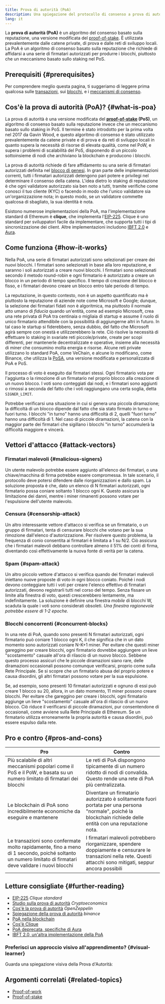 ```yaml
---
title: Prova di autorità (PoA)
description: Una spiegazione del protocollo di consenso a prova di autorità e del suo ruolo nell'ecosistema della blockchain.
lang: it
---
```


La **prova di autorità (PoA)** è un algoritmo del consenso basato sulla reputazione, una versione modificata del [proof-of-stake](/developers/docs/consensus-mechanisms/pos/). È utilizzata prevalentemente dalle catene private, di prova e dalle reti di sviluppo locali. La PoA è un algoritmo di consenso basato sulla reputazione che richiede di affidarsi a una serie di firmatari autorizzati per produrre i blocchi, piuttosto che un meccanismo basato sullo staking nel PoS.

## Prerequisiti {#prerequisites}

Per comprendere meglio questa pagina, ti suggeriamo di leggere prima qualcosa sulle [transazioni](/developers/docs/transactions/), sui [blocchi](/developers/docs/blocks/), e i [meccanismi di consenso](/developers/docs/consensus-mechanisms/).

## Cos'è la prova di autorità (PoA)? {#what-is-poa}

La prova di autorità è una versione modificata del **[proof-of-stake](/developers/docs/consensus-mechanisms/pos/) (PoS)**, un algoritmo di consenso basato sulla reputazione invece che un meccanismo basato sullo staking in PoS. Il termine è stato introdotto per la prima volta nel 2017 da Gavin Wood, e questo algoritmo di consenso è stato utilizzato prevalentemente da catene private e di prova e da reti di sviluppo locali in quanto supera la necessità di risorse di elevata qualità, come nel PoW, e supera i problemi di scalabilità del PoS, disponendo di un piccolo sottoinsieme di nodi che archiviano la blockchain e producono i blocchi.

La prova di autorità richiede di fare affidamento su una serie di firmatari autorizzati definita nel [blocco di genesi](/glossary/#genesis-block). In gran parte delle implementazioni correnti, tutti i firmatari autorizzati detengono pari potere e privilegi nel determinare il consenso della catena. L'idea dietro lo staking di reputazione è che ogni validatore autorizzato sia ben noto a tutti, tramite verifiche come conosci il tuo cliente (KYC) o facendo in modo che l'unico validatore sia un'organizzazione nota; in questo modo, se un validatore commette qualcosa di sbagliato, la sua identità è nota.

Esistono numerose implementazioni della PoA, ma l'implementazione standard di Ethereum è **clique**, che implementa l'[EIP-225](https://eips.ethereum.org/EIPS/eip-225). Clique è uno standard per sviluppatori facile da implementare, che supporta tutti i tipi di sincronizzazione dei client. Altre implementazioni includono [IBFT 2.0](https://besu.hyperledger.org/stable/private-networks/concepts/poa) e [Aura](https://openethereum.github.io/Chain-specification).

## Come funziona {#how-it-works}

Nella PoA, una serie di firmatari autorizzati sono selezionati per creare dei nuovi blocchi. I firmatari sono selezionati in base alla loro reputazione, e saranno i soli autorizzati a creare nuovi blocchi. I firmatari sono selezionati secondo il metodo round-robin e ogni firmatario è autorizzato a creare un blocco in un periodo di tempo specifico. Il tempo di creazione del blocco è fisso, e i firmatari devono creare un blocco entro tale periodo di tempo.

La reputazione, in questo contesto, non è un aspetto quantificato ma è piuttosto la reputazione di aziende note come Microsoft e Google; dunque, la selezione dei firmatari fidati non è algoritmica, ma piuttosto il normale atto umano di _fiducia_ quando un'entità, come ad esempio Microsoft, crea una rete privata di PoA tra centinaia o migliaia di startup e assume il ruolo di unico firmatario attendibile con la possibilità di aggiungerne altri in futuro. In tal caso le startup si fiderebbero, senza dubbio, del fatto che Microsoft agirà sempre con onestà e utilizzerebbero la rete. Ciò risolve la necessità di effettuare lo staking in svariate reti piccole/private, create per scopi differenti, per mantenerle decentralizzate e operative, insieme alla necessità di miner che consumino molta energia e risorse. Alcune reti private utilizzano lo standard PoA, come VeChain, e alcune lo modificano, come Binance, che utilizza la [PoSA](https://academy.binance.com/en/glossary/proof-of-staked-authority-posa), una versione modificata e personalizzata di PoA e PoS.

Il processo di voto è eseguito dai firmatari stessi. Ogni firmatario vota per l'aggiunta o la rimozione di un firmatario nel proprio blocco alla creazione di un nuovo blocco. I voti sono conteggiati dai nodi, e i firmatari sono aggiunti o rimossi a seconda del fatto che i voti raggiungano una certa soglia, detta `SIGNER_LIMIT`.

Potrebbe verificarsi una situazione in cui si genera una piccola diramazione; la difficoltà di un blocco dipende dal fatto che sia stato firmato in turno o fuori turno. I blocchi "in turno" hanno una difficoltà di 2, quelli "fuori turno" hanno una difficoltà di 1. Nel caso di piccole diramazioni, la catena con la maggior parte dei firmatari che sigillano i blocchi "in turno" accumulerà la difficoltà maggiore e vincerà.

## Vettori d'attacco {#attack-vectors}

### Firmatari malevoli {#malicious-signers}

Un utente malevolo potrebbe essere aggiunto all'elenco dei firmatari, o una chiave/macchina di firma potrebbe essere compromessa. In tale scenario, il protocollo deve potersi difendere dalle riorganizzazioni e dallo spam. La soluzione proposta è che, dato un elenco di N firmatari autorizzati, ogni firmatario possa coniare soltanto 1 blocco ogni K. Questo assicura la limitazione dei danni, mentre i miner rimanenti possono votare per l'espulsione dell'utente malevolo.

### Censura {#censorship-attack}

Un altro interessante vettore d'attacco si verifica se un firmatario, o un gruppo di firmatari, tenta di censurare blocchi che votano per la sua rimozione dall'elenco d'autorizzazione. Per risolvere questo problema, la frequenza di conio consentita ai firmatari è limitata a 1 su N/2. Ciò assicura che i firmatari malevoli debbano controllare almeno il 51% dei conti di firma, diventando così effettivamente la nuova fonte di verità per la catena.

### Spam {#spam-attack}

Un altro piccolo vettore d'attacco si verifica quando dei firmatari malevoli iniettano nuove proposte di voto in ogni blocco coniato. Poiché i nodi devono conteggiare tutti i voti per creare l'elenco effettivo di firmatari autorizzati, devono registrarli tutti nel corso del tempo. Senza fissare un limite alla finestra di voto, questi crescerebbero lentamente, ma indefinitamente. La soluzione è definire una finestra _mobile_ di blocchi W, scaduta la quale i voti sono considerati obsoleti. _Una finestra ragionevole potrebbe essere di 1-2 epoche._

### Blocchi concorrenti {#concurrent-blocks}

In una rete di PoA, quando sono presenti N firmatari autorizzati, ogni firmatario può coniare 1 blocco ogni K, il che significa che in un dato momento sono autorizzati coniare N-K+1 miner. Per evitare che questi miner gareggino per creare blocchi, ogni firmatario dovrebbe aggiungere un lieve "scostamento" casuale all'ora di rilascio di un nuovo blocco. Sebbene questo processo assicuri che le piccole diramazioni siano rare, delle diramazioni occasionali possono comunque verificarsi, proprio come sulla Rete Principale. Se si scopre che un firmatario abusa del proprio potere e causa disordini, gli altri firmatari possono votare per la sua espulsione.

Se, ad esempio, sono presenti 10 firmatari autorizzati e ognuno di essi può creare 1 blocco su 20, allora, in un dato momento, 11 miner possono creare blocchi. Per evitare che gareggino per creare i blocchi, ogni firmatario aggiunge un lieve "scostamento" casuale all'ora di rilascio di un nuovo blocco. Ciò riduce il verificarsi di piccole diramazioni, pur consentendone di occasionali, come avviene sulla Rete Principale di Ethereum. Se un firmatario utilizza erroneamente la propria autorità e causa disordini, può essere espulso dalla rete.

## Pro e contro {#pros-and-cons}

| Pro                                                                                                                                                       | Contro                                                                                                                                                                            |
| --------------------------------------------------------------------------------------------------------------------------------------------------------- | --------------------------------------------------------------------------------------------------------------------------------------------------------------------------------- |
| Più scalabile di altri meccanismi popolari come il PoS e il PoW, e basata su un numero limitato di firmatari dei blocchi                                  | Le reti di PoA dispongono tipicamente di un numero ridotto di nodi di convalida. Questo rende una rete di PoA più centralizzata.                  |
| Le blockchain di PoA sono incredibilmente economiche da eseguire e mantenere                                                                              | Diventare un firmatario autorizzato è solitamente fuori portata per una persona "normale", poiché la blockchain richiede delle entità con una reputazione nota.   |
| Le transazioni sono confermate molto rapidamente, fino a meno di 1 secondo, poiché soltanto un numero limitato di firmatari deve validare i nuovi blocchi | I firmatari malevoli potrebbero riorganizzare, spendere doppiamente e censurare le transazioni nella rete. Questi attacchi sono mitigati, seppur ancora possibili |

## Letture consigliate {#further-reading}

- [EIP-225](https://eips.ethereum.org/EIPS/eip-225) _Clique standard_
- [Studio sulla prova di autorità](https://github.com/cryptoeconomics-study/website/blob/master/docs/sync/2.4-lecture.md) _Cryptoeconomics_
- [Cos'è la prova di autorità](https://forum.openzeppelin.com/t/proof-of-authority/3577) _OpenZeppelin_
- [Spiegazione della prova di autorità](https://academy.binance.com/en/articles/proof-of-authority-explained) _binance_
- [PoA nella blockchain](https://medium.com/techskill-brew/proof-of-authority-or-poa-in-blockchain-part-11-blockchain-series-be15b3321cba)
- [Cos'è Clique](https://medium.com/@Destiner/clique-cross-client-proof-of-authority-algorithm-for-ethereum-8b2a135201d)
- [PoA deprecata, specifiche di Aura](https://openethereum.github.io/Chain-specification)
- [IBFT 2.0, un'altra implementazione della PoA](https://besu.hyperledger.org/stable/private-networks/concepts/poa)

### Preferisci un approccio visivo all'apprendimento? {#visual-learner}

Guarda una spiegazione visiva della Prova d'Autorità:

<YouTube id="Mj10HSEM5_8" />

## Argomenti correlati {#related-topics}

- [Proof-of-work](/developers/docs/consensus-mechanisms/pow/)
- [Proof-of-stake](/developers/docs/consensus-mechanisms/pos/)
